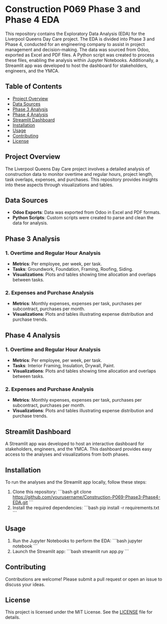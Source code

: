 
# Construction P069 Phase 3 and Phase 4 EDA

This repository contains the Exploratory Data Analysis (EDA) for the Liverpool Queens Day Care project. The EDA is divided into Phase 3 and Phase 4, conducted for an engineering company to assist in project management and decision-making. The data was sourced from Odoo, exported as Excel and PDF files. A Python script was created to process these files, enabling the analysis within Jupyter Notebooks. Additionally, a Streamlit app was developed to host the dashboard for stakeholders, engineers, and the YMCA.

## Table of Contents
- [Project Overview](#project-overview)
- [Data Sources](#data-sources)
- [Phase 3 Analysis](#phase-3-analysis)
- [Phase 4 Analysis](#phase-4-analysis)
- [Streamlit Dashboard](#streamlit-dashboard)
- [Installation](#installation)
- [Usage](#usage)
- [Contributing](#contributing)
- [License](#license)

## Project Overview
The Liverpool Queens Day Care project involves a detailed analysis of construction data to monitor overtime and regular hours, project length, task overlaps, expenses, and purchases. This repository provides insights into these aspects through visualizations and tables.

## Data Sources
- **Odoo Exports**: Data was exported from Odoo in Excel and PDF formats.
- **Python Scripts**: Custom scripts were created to parse and clean the data for analysis.

## Phase 3 Analysis
### 1. Overtime and Regular Hour Analysis
- **Metrics**: Per employee, per week, per task.
- **Tasks**: Groundwork, Foundation, Framing, Roofing, Siding.
- **Visualizations**: Plots and tables showing time allocation and overlaps between tasks.

### 2. Expenses and Purchase Analysis
- **Metrics**: Monthly expenses, expenses per task, purchases per subcontract, purchases per month.
- **Visualizations**: Plots and tables illustrating expense distribution and purchase trends.

## Phase 4 Analysis
### 1. Overtime and Regular Hour Analysis
- **Metrics**: Per employee, per week, per task.
- **Tasks**: Interior Framing, Insulation, Drywall, Paint.
- **Visualizations**: Plots and tables showing time allocation and overlaps between tasks.

### 2. Expenses and Purchase Analysis
- **Metrics**: Monthly expenses, expenses per task, purchases per subcontract, purchases per month.
- **Visualizations**: Plots and tables illustrating expense distribution and purchase trends.

## Streamlit Dashboard
A Streamlit app was developed to host an interactive dashboard for stakeholders, engineers, and the YMCA. This dashboard provides easy access to the analyses and visualizations from both phases.

## Installation
To run the analyses and the Streamlit app locally, follow these steps:
1. Clone this repository:
   \`\`\`bash
   git clone https://github.com/yourusername/Construction-P069-Phase3-Phase4-EDA.git
   \`\`\`
2. Install the required dependencies:
   \`\`\`bash
   pip install -r requirements.txt
   \`\`\`

## Usage
1. Run the Jupyter Notebooks to perform the EDA:
   \`\`\`bash
   jupyter notebook
   \`\`\`
2. Launch the Streamlit app:
   \`\`\`bash
   streamlit run app.py
   \`\`\`

## Contributing
Contributions are welcome! Please submit a pull request or open an issue to discuss your ideas.

## License
This project is licensed under the MIT License. See the [LICENSE](LICENSE) file for details.
